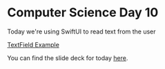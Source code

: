 # Computer Science Day 10

<link href="index.css" rel="stylesheet">

Today we're using SwiftUI to read text from the user


[TextField Example](../code_snippets/day10-textfield.html)

You can find the slide deck for today [here](../presentation-pdfs/day10.pdf).